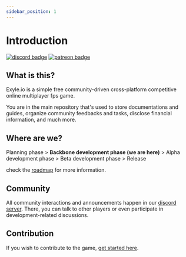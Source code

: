 ```yaml
---
sidebar_position: 1
---
```


# Introduction

[![discord badge](https://shields.io/badge/discord-5865F2?style=for-the-badge&logo=discord&logoColor=white)](https://discord.gg/synPSeuNFK)
[![patreon badge](https://img.shields.io/badge/patreon-f96854?style=for-the-badge&logo=patreon&logoColor=white)](https://www.patreon.com/developomp)

## What is this?

Exyle.io is a simple free community-driven cross-platform
competitive online multiplayer fps game.

You are in the main repository that's used to store
documentations and guides, organize community feedbacks and tasks,
disclose financial information, and much more.

## Where are we?

Planning phase > **Backbone development phase (we are here)** > Alpha development phase > Beta development phase > Release

check the [roadmap](./dev-status/roadmap) for more information.

## Community

All community interactions and announcements happen in our
[discord server](https://discord.gg/synPSeuNFK).
There, you can talk to other players or even participate
in development-related discussions.

## Contribution

If you wish to contribute to the game,
[get started here](./contribution-guides/common).

